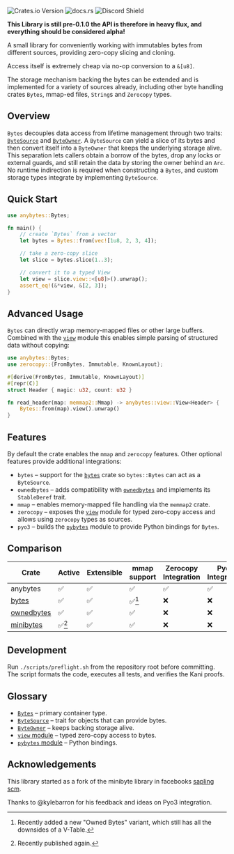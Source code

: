 ![Crates.io Version](https://img.shields.io/crates/v/anybytes)
![docs.rs](https://img.shields.io/docsrs/anybytes)
![Discord Shield](https://discordapp.com/api/guilds/795317845181464651/widget.png?style=shield)

**This Library is still pre-0.1.0 the API is therefore in heavy flux, and everything should be considered alpha!**

A small library for conveniently working with immutables bytes from different sources, providing zero-copy slicing and cloning.

Access itself is extremely cheap via no-op conversion to a `&[u8]`.
 
The storage mechanism backing the bytes can be extended
and is implemented for a variety of sources already,
including other byte handling crates `Bytes`, mmap-ed files,
`String`s and `Zerocopy` types.

## Overview

`Bytes` decouples data access from lifetime management through two traits:
[`ByteSource`](src/bytes.rs) and [`ByteOwner`](src/bytes.rs).  A `ByteSource`
can yield a slice of its bytes and then convert itself into a `ByteOwner` that
keeps the underlying storage alive.  This separation lets callers obtain a
borrow of the bytes, drop any locks or external guards, and still retain the
data by storing the owner behind an `Arc`.  No runtime indirection is required
when constructing a `Bytes`, and custom storage types integrate by
implementing `ByteSource`.

## Quick Start

```rust
use anybytes::Bytes;

fn main() {
    // create `Bytes` from a vector
    let bytes = Bytes::from(vec![1u8, 2, 3, 4]);

    // take a zero-copy slice
    let slice = bytes.slice(1..3);

    // convert it to a typed View
    let view = slice.view::<[u8]>().unwrap();
    assert_eq!(&*view, &[2, 3]);
}
```

## Advanced Usage

`Bytes` can directly wrap memory-mapped files or other large buffers.  Combined
with the [`view`](src/view.rs) module this enables simple parsing of structured
data without copying:

```rust
use anybytes::Bytes;
use zerocopy::{FromBytes, Immutable, KnownLayout};

#[derive(FromBytes, Immutable, KnownLayout)]
#[repr(C)]
struct Header { magic: u32, count: u32 }

fn read_header(map: memmap2::Mmap) -> anybytes::view::View<Header> {
    Bytes::from(map).view().unwrap()
}
```

## Features

By default the crate enables the `mmap` and `zerocopy` features.
Other optional features provide additional integrations:

- `bytes` &ndash; support for the [`bytes`](https://crates.io/crates/bytes) crate so `bytes::Bytes` can act as a `ByteSource`.
- `ownedbytes` &ndash; adds compatibility with [`ownedbytes`](https://crates.io/crates/ownedbytes) and implements its `StableDeref` trait.
- `mmap` &ndash; enables memory-mapped file handling via the `memmap2` crate.
- `zerocopy` &ndash; exposes the [`view`](src/view.rs) module for typed zero-copy access and allows using `zerocopy` types as sources.
- `pyo3` &ndash; builds the [`pybytes`](src/pybytes.rs) module to provide Python bindings for `Bytes`.

## Comparison

| Crate | Active | Extensible | mmap support | Zerocopy Integration | Pyo3 Integration | kani verified |
| ----- | ------ | ---------- | ------------ | -------------------- | ---------------- | -------- |
| anybytes | ✅ | ✅ | ✅ | ✅ | ✅ | 🚧 |
| [bytes](https://crates.io/crates/bytes) | ✅ | ✅ | ✅[^1] | ❌ | ❌ | ❌ |
| [ownedbytes](https://crates.io/crates/ownedbytes) | ✅ | ✅ | ✅ | ❌ | ❌ | ❌ |
| [minibytes](https://crates.io/crates/sapling-minibytes) | ✅[^2] | ✅ | ✅ | ❌ | ❌ | ❌ |

[^1]: Recently added a new "Owned Bytes" variant, which still has all the downsides of a V-Table.
[^2]: Recently published again.

## Development

Run `./scripts/preflight.sh` from the repository root before committing.  The
script formats the code, executes all tests, and verifies the Kani proofs.

## Glossary

- [`Bytes`](src/bytes.rs) &ndash; primary container type.
- [`ByteSource`](src/bytes.rs) &ndash; trait for objects that can provide bytes.
- [`ByteOwner`](src/bytes.rs) &ndash; keeps backing storage alive.
- [`view` module](src/view.rs) &ndash; typed zero-copy access to bytes.
- [`pybytes` module](src/pybytes.rs) &ndash; Python bindings.

## Acknowledgements
This library started as a fork of the minibyte library in facebooks [sapling scm](https://github.com/facebook/sapling).

Thanks to @kylebarron for his feedback and ideas on Pyo3 integration.
